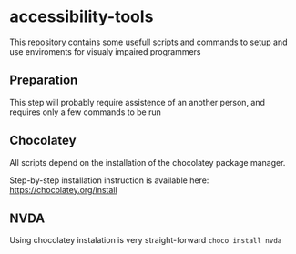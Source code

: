 # accessibility-tools

This repository contains some usefull scripts and commands to setup and use enviroments for visualy impaired programmers

## Preparation
This step will probably require assistence of an another person, and requires only a few commands to be run

## Chocolatey
All scripts depend on the installation of the chocolatey package manager.

Step-by-step installation instruction is available here: https://chocolatey.org/install

## NVDA
Using chocolatey instalation is very straight-forward
`choco install nvda`